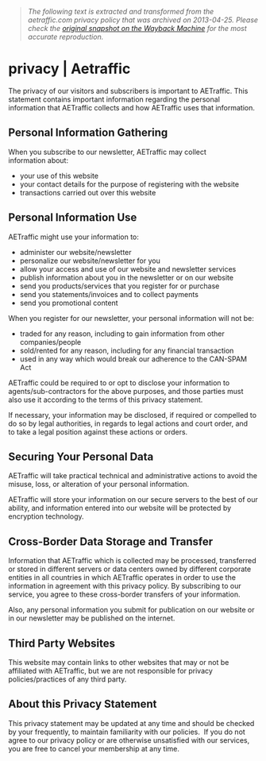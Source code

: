 > *The following text is extracted and transformed from the aetraffic.com privacy policy that was archived on 2013-04-25. Please check the [original snapshot on the Wayback Machine](https://web.archive.org/web/20130425114800id_/https%3A//www.aetraffic.com/privacy) for the most accurate reproduction.*

# privacy | Aetraffic

The privacy of our visitors and subscribers is important to AETraffic. This statement contains important information regarding the personal information that AETraffic collects and how AETraffic uses that information.

## Personal Information Gathering

When you subscribe to our newsletter, AETraffic may collect information about:

  * your use of this website
  * your contact details for the purpose of registering with the website
  * transactions carried out over this website



## Personal Information Use

AETraffic might use your information to:

  * administer our website/newsletter
  * personalize our website/newsletter for you
  * allow your access and use of our website and newsletter services
  * publish information about you in the newsletter or on our website
  * send you products/services that you register for or purchase
  * send you statements/invoices and to collect payments
  * send you promotional content



When you register for our newsletter, your personal information will not be:

  * traded for any reason, including to gain information from other companies/people
  * sold/rented for any reason, including for any financial transaction
  * used in any way which would break our adherence to the CAN-SPAM Act



AETraffic could be required to or opt to disclose your information to agents/sub-contractors for the above purposes, and those parties must also use it according to the terms of this privacy statement.

If necessary, your information may be disclosed, if required or compelled to do so by legal authorities, in regards to legal actions and court order, and to take a legal position against these actions or orders.

## Securing Your Personal Data

AETraffic will take practical technical and administrative actions to avoid the misuse, loss, or alteration of your personal information.

AETraffic will store your information on our secure servers to the best of our ability, and information entered into our website will be protected by encryption technology.

## Cross-Border Data Storage and Transfer

Information that AETraffic which is collected may be processed, transferred or stored in different servers or data centers owned by different corporate entities in all countries in which AETraffic operates in order to use the information in agreement with this privacy policy. By subscribing to our service, you agree to these cross-border transfers of your information.

Also, any personal information you submit for publication on our website or in our newsletter may be published on the internet.

## Third Party Websites

This website may contain links to other websites that may or not be affiliated with AETraffic, but we are not responsible for privacy policies/practices of any third party.

## About this Privacy Statement

This privacy statement may be updated at any time and should be checked by your frequently, to maintain familiarity with our policies.  If you do not agree to our privacy policy or are otherwise unsatisfied with our services, you are free to cancel your membership at any time.

